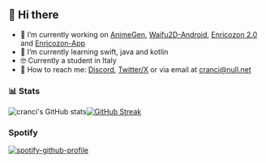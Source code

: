 ## :wave: Hi there

- :telescope: I’m currently working on [AnimeGen](https://github.com/cranci1/AnimeGen/), [Waifu2D-Android](https://github.com/cranci1/waifu2D-android), [Enricozon 2.0](https://github.com/Enricozon-Team/enricozon) and [Enricozon-App](https://github.com/Enricozon-Team/enricozon-App)
- :seedling: I’m currently learning swift, java and kotlin
- 🤓 Currently a student in Italy
- 📮 How to reach me: [Discord](https://discord.com/users/908762694096654397), [Twitter/X](https://twitter.com/cranci_) or via email at [cranci@null.net](mailto:cranci@null.net)

### :bar_chart: Stats
![cranci's GitHub stats](https://github-readme-stats.vercel.app/api?username=cranci1&show_icons=true&theme=blue_navy)[![GitHub Streak](https://streak-stats.demolab.com?user=cranci1&theme=blue_navy)](https://git.io/streak-stats)

### Spotify

[![spotify-github-profile](https://spotify-github-profile.vercel.app/api/view?uid=31pmruh3bpkzpxz23vawcpop2ivi&cover_image=true&theme=novatorem&show_offline=true&background_color=121212&interchange=false&bar_color=53b14f&bar_color_cover=false)](https://github.com/kittinan/spotify-github-profile)
